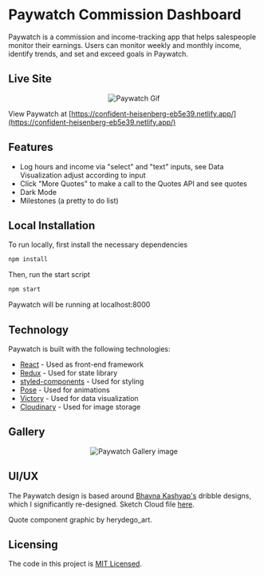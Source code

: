 # Paywatch Commission Dashboard

Paywatch is a commission and income-tracking app that helps salespeople monitor their earnings. Users can monitor weekly and monthly income, identify trends, and set and exceed goals in Paywatch.

## Live Site

<p align="center">
  <img src="https://res.cloudinary.com/ab91/image/upload/v1592354165/Portfolio%20New/paywatch_demo.gif" alt="Paywatch Gif"/>
</p>

View Paywatch at [https://confident-heisenberg-eb5e39.netlify.app/](https://confident-heisenberg-eb5e39.netlify.app/)

## Features
- Log hours and income via "select" and "text" inputs, see Data Visualization adjust according to input
- Click "More Quotes" to make a call to the Quotes API and see quotes
- Dark Mode
- Milestones (a pretty to do list)

## Local Installation

To run locally, first install the necessary dependencies

```bash
npm install
```

Then, run the start script

```bash
npm start
```

Paywatch will be running at localhost:8000

## Technology

Paywatch is built with the following technologies:

- [React](http://reactjs.org) - Used as front-end framework
- [Redux](https://redux.js.org) - Used for state library
- [styled-components](https://styled-components.com/) - Used for styling
- [Pose](https://popmotion.io/pose/) - Used for animations
- [Victory](https://formidable.com/open-source/victory/) - Used for data visualization
- [Cloudinary](https://cloudinary.com/) - Used for image storage

## Gallery

<p align="center">
  <img src="https://res.cloudinary.com/ab91/image/upload/v1592349278/Payment%20App/Paywatch_Gallery.png" alt="Paywatch Gallery image"/>
</p>

## UI/UX

The Paywatch design is based around [Bhavna Kashyap's](https://dribbble.com/bhavnakashyap) dribble designs, which I significantly re-designed. Sketch Cloud file [here](https://sketch.cloud/s/jpzOD).

Quote component graphic by herydego_art.

## Licensing

The code in this project is [MIT Licensed](https://github.com/ab-kokiri/paywatch/blob/master/LICENSE.md).
